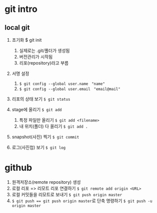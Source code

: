 # git intro

## local git

1. 초기화 $ git init
   1. 실제로는 .git/폴더가 생성됨
   2. 버전관리가 시작됨
   3. 리포(repository)라고 부름

2. 서명 설정
   1. `$ git config --global user.name `
      `"name"`
   2. `$ git config --global user.email `
      `"email@mail"`

3. 리포의 상태 보기 `$ git status`
4. stage에 올리기 `$ git add`
   1. 특정 파일만 올리기 `$ git add <filename>`
   2. 내 위치(폴더) 다 올리기 `$ git add .`
5. snapshot(사진) 찍기 `$ git commit`
6. 로그(사진첩) 보기 `$ git log`

# github

1. 원격저장소(remote repository) 생성
2. 로컬 리포 => 리모트 리포 연결하기 `$ git
   remote add origin <URL>`
3. 로컬 커밋들을 리모트로 보내기 `$
   git push origin master`
4. `$ git push == git push origin
   master`로 단축 명령하기 `$ git push
   -u origin master`